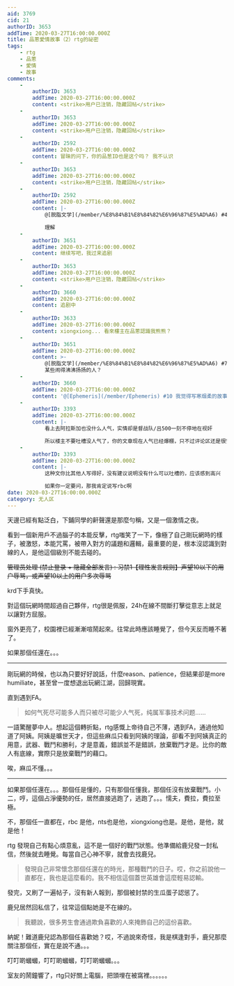 ```yaml
---
aid: 3769
cid: 21
authorID: 3653
addTime: 2020-03-27T16:00:00.000Z
title: 品蔥愛情故事（2）rtg的祕密
tags:
    - rtg
    - 品蔥
    - 愛情
    - 故事
comments:
    -
        authorID: 3653
        addTime: 2020-03-27T16:00:00.000Z
        content: <strike>用户已注销，隐藏回帖</strike>
    -
        authorID: 3653
        addTime: 2020-03-27T16:00:00.000Z
        content: <strike>用户已注销，隐藏回帖</strike>
    -
        authorID: 2592
        addTime: 2020-03-27T16:00:00.000Z
        content: 冒昧的问下，你的品葱ID也是这个吗？ 我不认识
    -
        authorID: 3653
        addTime: 2020-03-27T16:00:00.000Z
        content: <strike>用户已注销，隐藏回帖</strike>
    -
        authorID: 2592
        addTime: 2020-03-27T16:00:00.000Z
        content: |-
            @[脱脂文学](/member/%E8%84%B1%E8%84%82%E6%96%87%E5%AD%A6) #4

            理解
    -
        authorID: 3651
        addTime: 2020-03-27T16:00:00.000Z
        content: 继续写吧，我过来追剧
    -
        authorID: 3653
        addTime: 2020-03-27T16:00:00.000Z
        content: <strike>用户已注销，隐藏回帖</strike>
    -
        authorID: 3660
        addTime: 2020-03-27T16:00:00.000Z
        content: 追剧中
    -
        authorID: 3633
        addTime: 2020-03-27T16:00:00.000Z
        content: xiongxiong... 看來樓主在品蔥認識我熊熊？
    -
        authorID: 3651
        addTime: 2020-03-27T16:00:00.000Z
        content: >-
            @[脱脂文学](/member/%E8%84%B1%E8%84%82%E6%96%87%E5%AD%A6) #7 我也不知道还该写谁……
            某些闹得沸沸扬扬的人？
    -
        authorID: 3660
        addTime: 2020-03-27T16:00:00.000Z
        content: '@[Ephemeris](/member/Ephemeris) #10 我觉得写寒烟柔的故事比较好点。'
    -
        authorID: 3393
        addTime: 2020-03-27T16:00:00.000Z
        content: |-
            看上去阿拉斯加也没什么人气，实情却是督战队/吕500一刻不停地在视奸

            所以楼主不要吐槽没人气了，你的文章现在人气已经爆棚，只不过评论区还是很安静。
    -
        authorID: 3393
        addTime: 2020-03-27T16:00:00.000Z
        content: |-
            这种文你比其他人写得好，没有建议说明没有什么可以吐槽的，应该感到高兴

            如果你一定要问，那我肯定说写rbc啊
date: 2020-03-27T16:00:00.000Z
category: 无人区
---
```


天邊已經有點泛白，下鋪同學的鼾聲還是那麼勻稱，又是一個激情之夜。

看到一個新用戶不過腦子的本能反擊，rtg嗤笑了一下，像極了自己剛玩網時的樣子，被激怒，本能咒罵，被帶入對方的議題和邏輯，最重要的是，根本沒認識到對線的人，是他這個級別不能去碰的。

<del>管理员处理 (禁止登录 + 隐藏全部发言) : 习禁1【理性发言规则】声望10以下的用户辱骂，或声望10以上的用户多次辱骂</del>

krd下手真快。

對這個玩網時間超過自己夥伴，rtg很是佩服，24h在線不間斷打擊從意志上就足以讓對方屈服。

窗外更亮了，校園裡已經漸漸喧鬧起來。往常此時應該睡覺了，但今天反而睡不著了。

如果那個任還在。。。

* * *

剛玩網的時候，也以為只要好好說話，什麼reason、patience，但結果卻是more humiliate，甚至曾一度想退出玩網江湖，回歸現實。

直到遇到FA。

> 如何气死尽可能多人而只被尽可能少人气死，纯属军事技术问题......

一語驚醒夢中人。想起這個轉折點，rtg感慨上帝待自己不薄，遇到FA，通過他知道了阿姨。阿姨是曠世天才，但這些麻瓜只看到阿姨的理論，卻看不到阿姨真正的用意，武器、戰鬥和勝利，才是意義，錯誤並不是錯誤，放棄戰鬥才是。比你的敵人有底線，實際只是放棄戰鬥的藉口。

唉，麻瓜不懂。。。

* * *

如果那個任還在。。。那個任是懂的，只有那個任懂我，那個任沒有放棄戰鬥。小二，哼，這個占淨優勢的任，居然直接逃跑了，逃跑了。。。懦夫，費拉，費拉至極。

不，那個任一直都在，rbc 是他，nts也是他，xiongxiong也是。是他，是他，就是他！

rtg 發現自己有點心煩意亂，這不是一個好的戰鬥狀態。他準備給鹿兒發一封私信，然後就去睡覺。每當自己心神不寧，就會去找鹿兒。

> 發現自己非常懷念那個任還在的時光，那種戰鬥的日子。哎，你之前說他一直都在，我也是這麼看的。我不相信這個蓋世英雄會這麼輕易認輸。

發完，又刷了一遍帖子，沒有新人報到，那個被封禁的生瓜蛋子認慫了。

鹿兒居然回私信了，往常這個點她是不在線的。

> 我聽說，很多男生會通過欺負喜歡的人來掩飾自己的這份喜歡。

納妮！難道鹿兒認為那個任喜歡她？哎，不過說來奇怪，我是棋逢對手，鹿兒那麼關注那個任，實在是說不通。。。

叮叮啲蟈蟈，叮叮啲蟈蟈，叮叮啲蟈蟈。。。

室友的鬧鐘響了，rtg只好關上電腦，把頭埋在被窩裡。。。。。。
